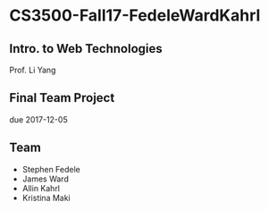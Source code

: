 # CS3500-Fall17-FedeleWardKahrl
## Intro. to Web Technologies
Prof. Li Yang

## Final Team Project
due 2017-12-05

## Team

* Stephen Fedele
* James Ward
* Allin Kahrl
* Kristina Maki
